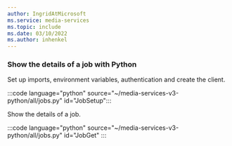 ```yaml
---
author: IngridAtMicrosoft
ms.service: media-services 
ms.topic: include
ms.date: 03/10/2022
ms.author: inhenkel
---
```


### Show the details of a job with Python

Set up imports, environment variables, authentication and create the client.

:::code language="python" source="~/media-services-v3-python/all/jobs.py" id="JobSetup":::

Show the details of a job.

:::code language="python" source="~/media-services-v3-python/all/jobs.py" id="JobGet" :::
